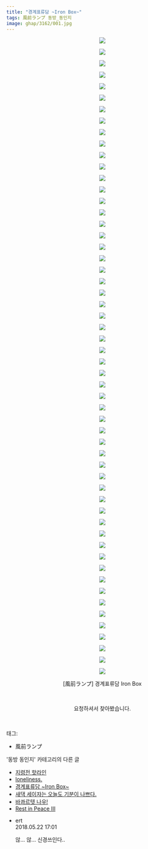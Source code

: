 ```yaml
---
title: "경계표류담 ~Iron Box~"
tags: 風前ランプ 동방_동인지
image: ghap/3162/001.jpg
---
```

<div class="article">
<p style="text-align: center; clear: none; float: none;"><img src="{{ site.nasurl }}/ghap/3162/001.jpg"/></p>
<p style="text-align: center; clear: none; float: none;"><img src="{{ site.nasurl }}/ghap/3162/002.jpg"/></p>
<p style="text-align: center; clear: none; float: none;"><img src="{{ site.nasurl }}/ghap/3162/003.jpg"/></p>
<p style="text-align: center; clear: none; float: none;"><img src="{{ site.nasurl }}/ghap/3162/004.jpg"/></p>
<p style="text-align: center; clear: none; float: none;"><img src="{{ site.nasurl }}/ghap/3162/005.jpg"/></p>
<p style="text-align: center; clear: none; float: none;"><img src="{{ site.nasurl }}/ghap/3162/006.jpg"/></p>
<p style="text-align: center; clear: none; float: none;"><img src="{{ site.nasurl }}/ghap/3162/007.jpg"/></p>
<p style="text-align: center; clear: none; float: none;"><img src="{{ site.nasurl }}/ghap/3162/008.jpg"/></p>
<p style="text-align: center; clear: none; float: none;"><img src="{{ site.nasurl }}/ghap/3162/009.jpg"/></p>
<p style="text-align: center; clear: none; float: none;"><img src="{{ site.nasurl }}/ghap/3162/010.jpg"/></p>
<p style="text-align: center; clear: none; float: none;"><img src="{{ site.nasurl }}/ghap/3162/011.jpg"/></p>
<p style="text-align: center; clear: none; float: none;"><img src="{{ site.nasurl }}/ghap/3162/012.jpg"/></p>
<p style="text-align: center; clear: none; float: none;"><img src="{{ site.nasurl }}/ghap/3162/013.jpg"/></p>
<p style="text-align: center; clear: none; float: none;"><img src="{{ site.nasurl }}/ghap/3162/014.jpg"/></p>
<p style="text-align: center; clear: none; float: none;"><img src="{{ site.nasurl }}/ghap/3162/015.jpg"/></p>
<p style="text-align: center; clear: none; float: none;"><img src="{{ site.nasurl }}/ghap/3162/016.jpg"/></p>
<p style="text-align: center; clear: none; float: none;"><img src="{{ site.nasurl }}/ghap/3162/017.jpg"/></p>
<p style="text-align: center; clear: none; float: none;"><img src="{{ site.nasurl }}/ghap/3162/018.jpg"/></p>
<p style="text-align: center; clear: none; float: none;"><img src="{{ site.nasurl }}/ghap/3162/019.jpg"/></p>
<p style="text-align: center; clear: none; float: none;"><img src="{{ site.nasurl }}/ghap/3162/020.jpg"/></p>
<p style="text-align: center; clear: none; float: none;"><img src="{{ site.nasurl }}/ghap/3162/021.jpg"/></p>
<p style="text-align: center; clear: none; float: none;"><img src="{{ site.nasurl }}/ghap/3162/022.jpg"/></p>
<p style="text-align: center; clear: none; float: none;"><img src="{{ site.nasurl }}/ghap/3162/023.jpg"/></p>
<p style="text-align: center; clear: none; float: none;"><img src="{{ site.nasurl }}/ghap/3162/024.jpg"/></p>
<p style="text-align: center; clear: none; float: none;"><img src="{{ site.nasurl }}/ghap/3162/025.jpg"/></p>
<p style="text-align: center; clear: none; float: none;"><img src="{{ site.nasurl }}/ghap/3162/026.jpg"/></p>
<p style="text-align: center; clear: none; float: none;"><img src="{{ site.nasurl }}/ghap/3162/027.jpg"/></p>
<p style="text-align: center; clear: none; float: none;"><img src="{{ site.nasurl }}/ghap/3162/028.jpg"/></p>
<p style="text-align: center; clear: none; float: none;"><img src="{{ site.nasurl }}/ghap/3162/029.jpg"/></p>
<p style="text-align: center; clear: none; float: none;"><img src="{{ site.nasurl }}/ghap/3162/030.jpg"/></p>
<p style="text-align: center; clear: none; float: none;"><img src="{{ site.nasurl }}/ghap/3162/031.jpg"/></p>
<p style="text-align: center; clear: none; float: none;"><img src="{{ site.nasurl }}/ghap/3162/032.jpg"/></p>
<p style="text-align: center; clear: none; float: none;"><img src="{{ site.nasurl }}/ghap/3162/033.jpg"/></p>
<p style="text-align: center; clear: none; float: none;"><img src="{{ site.nasurl }}/ghap/3162/034.jpg"/></p>
<p style="text-align: center; clear: none; float: none;"><img src="{{ site.nasurl }}/ghap/3162/035.jpg"/></p>
<p style="text-align: center; clear: none; float: none;"><img src="{{ site.nasurl }}/ghap/3162/036.jpg"/></p>
<p style="text-align: center; clear: none; float: none;"><img src="{{ site.nasurl }}/ghap/3162/037.jpg"/></p>
<p style="text-align: center; clear: none; float: none;"><img src="{{ site.nasurl }}/ghap/3162/038.jpg"/></p>
<p style="text-align: center; clear: none; float: none;"><img src="{{ site.nasurl }}/ghap/3162/039.jpg"/></p>
<p style="text-align: center; clear: none; float: none;"><img src="{{ site.nasurl }}/ghap/3162/040.jpg"/></p>
<p style="text-align: center; clear: none; float: none;"><img src="{{ site.nasurl }}/ghap/3162/041.jpg"/></p>
<p style="text-align: center; clear: none; float: none;"><img src="{{ site.nasurl }}/ghap/3162/042.jpg"/></p>
<p style="text-align: center; clear: none; float: none;"><img src="{{ site.nasurl }}/ghap/3162/043.jpg"/></p>
<p style="text-align: center; clear: none; float: none;"><img src="{{ site.nasurl }}/ghap/3162/044.jpg"/></p>
<p style="text-align: center; clear: none; float: none;"><img src="{{ site.nasurl }}/ghap/3162/045.jpg"/></p>
<p style="text-align: center; clear: none; float: none;"><img src="{{ site.nasurl }}/ghap/3162/046.jpg"/></p>
<p style="text-align: center; clear: none; float: none;"><img src="{{ site.nasurl }}/ghap/3162/047.jpg"/></p>
<p style="text-align: center; clear: none; float: none;"><img src="{{ site.nasurl }}/ghap/3162/048.jpg"/></p>
<p style="text-align: center; clear: none; float: none;"><img src="{{ site.nasurl }}/ghap/3162/049.jpg"/></p>
<p style="text-align: center; clear: none; float: none;"><img src="{{ site.nasurl }}/ghap/3162/050.jpg"/></p>
<p style="text-align: center; clear: none; float: none;"><img src="{{ site.nasurl }}/ghap/3162/051.jpg"/></p>
<p style="text-align: center; clear: none; float: none;"><img src="{{ site.nasurl }}/ghap/3162/052.jpg"/></p>
<p style="text-align: center; clear: none; float: none;"><img src="{{ site.nasurl }}/ghap/3162/053.jpg"/></p>
<p style="text-align: center; clear: none; float: none;"><img src="{{ site.nasurl }}/ghap/3162/054.jpg"/></p>
<p style="text-align: center; clear: none; float: none;"><img src="{{ site.nasurl }}/ghap/3162/055.jpg"/></p>
<p style="text-align: center; clear: none; float: none;"><img src="{{ site.nasurl }}/ghap/3162/056.jpg"/></p>
<p style="text-align: center; clear: none; float: none;">[風前ランプ] 경계표류담 Iron Box<br/></p>
<p style="text-align: center; clear: none; float: none;"><br/></p>
<p style="text-align: center; clear: none; float: none;">요청하셔서 찾아봤습니다.</p>
<p><br/></p>
</div><div class="tagTrail">
<p>태그: </p>
<ul>
<li>風前ランプ</li>
</ul>
</div><div class="another">
<p>'동방 동인지' 카테고리의 다른 글</p>
<ul>
<li><a href="/2017-03-13-ghap_3165">지령전 핫라인</a></li>
<li><a href="/2017-03-13-ghap_3164">loneliness.</a></li>
<li><a href="/2017-03-13-ghap_3162">경계표류담 ~Iron Box~</a></li>
<li><a href="/2017-03-01-ghap_3158">새댁 세이쟈는 오늘도 기분이 나쁘다.</a></li>
<li><a href="/2017-03-01-ghap_3157">바콰르텟 나우!</a></li>
<li><a href="/2017-03-01-ghap_3156">Rest in Peace III</a></li>
</ul>
</div><div class="cb_module cb_fluid">
<div class="cb_wrt cb_profile">
<div class="comment">
<ul>
<li class="cb_thumb_off" id="comment15260094">
<div class="cb_comment_area">
<div class="cb_info_area">
<div class="cb_section">
<span class="cb_nick_name">ert</span>
</div>
<div class="cb_section">
<span class="cb_date">2018.05.22 17:01 </span>
</div>
</div>
<div class="cb_dsc_comment">
<p class="cb_dsc">
											않... 않... 신경쓰인다..
										</p>
</div>
</div></li>
</ul>
</div>
</div><!-- commentList close -->
</div>